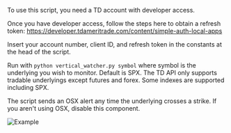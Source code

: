 To use this script, you need a TD account with developer access.

Once you have developer access, follow the steps here to obtain a refresh token:
https://developer.tdameritrade.com/content/simple-auth-local-apps

Insert your account number, client ID, and refresh token in the constants at the
head of the script.

Run with `python vertical_watcher.py symbol` where symbol is the underlying you
wish to monitor. Default is SPX. The TD API only supports tradable underlyings
except futures and forex. Some indexes are supported including SPX.

The script sends an OSX alert any time the underlying crosses a strike. If you
aren't using OSX, disable this component.

![Example]()
